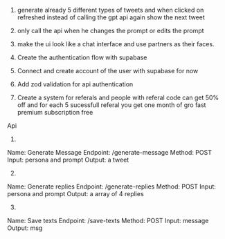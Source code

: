 1. generate already 5 different types of tweets and when clicked on refreshed instead of calling the gpt api again show the next tweet 
2. only call the api when he changes the prompt or edits the prompt 
3. make the ui look like a chat interface and use partners as their faces.

1. Create the authentication flow with supabase 
2. Connect and create account of the user with supabase for now 
3. Add zod validation for api authentication 

4. Create a system for referals and people with referal code can get 50% off  and for each 5 sucessfull referal you get one month of gro fast premium subscription free

Api 

1. 
Name: Generate Message
Endpoint: /generate-message
Method: POST
Input: persona and prompt 
Output: a tweet

2. 
Name: Generate replies
Endpoint: /generate-replies
Method: POST
Input: persona and prompt 
Output: a array of 4 replies 

3. 
Name: Save texts
Endpoint: /save-texts
Method: POST
Input: message
Output: msg





